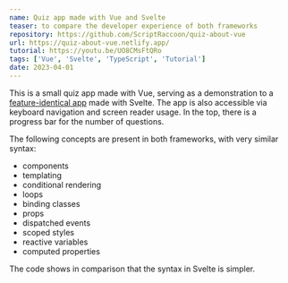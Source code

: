 ```yaml
---
name: Quiz app made with Vue and Svelte
teaser: to compare the developer experience of both frameworks
repository: https://github.com/ScriptRaccoon/quiz-about-vue
url: https://quiz-about-vue.netlify.app/
tutorial: https://youtu.be/UO8CMsFtQRo
tags: ['Vue', 'Svelte', 'TypeScript', 'Tutorial']
date: 2023-04-01
---
```


This is a small quiz app made with Vue, serving as a demonstration to a [feature-identical app](https://github.com/ScriptRaccoon/quiz-about-svelte) made with Svelte. The app is also accessible via keyboard navigation and screen reader usage. In the top, there is a progress bar for the number of questions.

The following concepts are present in both frameworks, with very similar syntax:

- components
- templating
- conditional rendering
- loops
- binding classes
- props
- dispatched events
- scoped styles
- reactive variables
- computed properties

The code shows in comparison that the syntax in Svelte is simpler.
